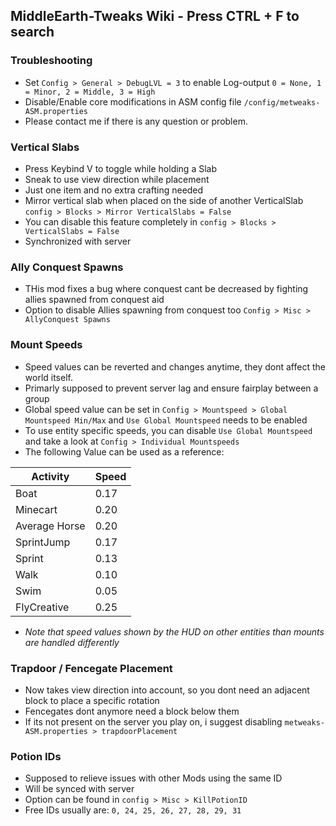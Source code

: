 ## MiddleEarth-Tweaks Wiki - Press CTRL + F to search

### Troubleshooting
- Set `Config > General > DebugLVL = 3` to enable Log-output `0 = None, 1 = Minor, 2 = Middle, 3 = High`
- Disable/Enable core modifications in ASM config file `/config/metweaks-ASM.properties`
- Please contact me if there is any question or problem.

### Vertical Slabs
- Press Keybind V to toggle while holding a Slab
- Sneak to use view direction while placement
- Just one item and no extra crafting needed
- Mirror vertical slab when placed on the side of another VerticalSlab `config > Blocks > Mirror VerticalSlabs = False`
- You can disable this feature completely in `config > Blocks > VerticalSlabs = False`
- Synchronized with server

### Ally Conquest Spawns
- THis mod fixes a bug where conquest cant be decreased by fighting allies spawned from conquest aid
- Option to disable Allies spawning from conquest too `Config > Misc > AllyConquest Spawns`

### Mount Speeds
- Speed values can be reverted and changes anytime, they dont affect the world itself.
- Primarly supposed to prevent server lag and ensure fairplay between a group
- Global speed value can be set in `Config > Mountspeed > Global Mountspeed Min/Max` and `Use Global Mountspeed` needs to be enabled
- To use entity specific speeds, you can disable `Use Global Mountspeed` and take a look at `Config > Individual Mountspeeds`
- The following Value can be used as a reference:

| Activity   | Speed |
| --------- | ------- |
| Boat | 0.17   |
| Minecart | 0.20   |
| Average Horse | 0.20   |
| SprintJump | 0.17   |
| Sprint | 0.13   |
| Walk | 0.10   |
| Swim | 0.05   |
| FlyCreative | 0.25   |

- *Note that speed values shown by the HUD on other entities than mounts are handled differently*

### Trapdoor / Fencegate Placement
- Now takes view direction into account, so you dont need an adjacent block to place a specific rotation
- Fencegates dont anymore need a block below them
- If its not present on the server you play on, i suggest disabling `metweaks-ASM.properties > trapdoorPlacement`

### Potion IDs
- Supposed to relieve issues with other Mods using the same ID
- Will be synced with server
- Option can be found in `config > Misc > KillPotionID`
- Free IDs usually are: `0, 24, 25, 26, 27, 28, 29, 31`

### 
  



